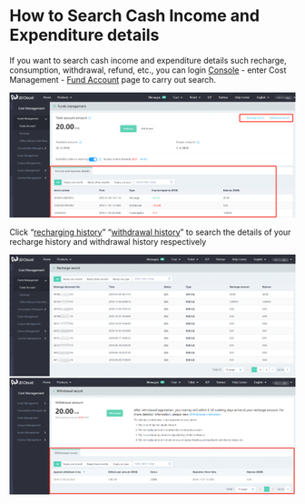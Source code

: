 # How to Search Cash Income and Expenditure details
If you want to search cash income and expenditure details such recharge, consumption, withdrawal, refund, etc., you can login [Console](https://console.jdcloud.com/) - enter Cost Management - [Fund Account](https://uc.jdcloud.com/cost/capital/capital-overview) page to carry out search.

![file-list](../../../../image/Finance/RechargeAndWithdrawl/income-1.png)

Click “[recharging history](https://uc.jdcloud.com/cost/capital/recharge-history)” “[withdrawal history](https://uc.jdcloud.com/cost/capital/withdrawal-history)” to search the details of your recharge history and withdrawal history respectively

![file-list](../../../../image/Finance/RechargeAndWithdrawl/income-2.png)
![file-list](../../../../image/Finance/RechargeAndWithdrawl/income-3.png)
